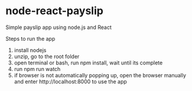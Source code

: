 # node-react-payslip
Simple payslip app using node.js and React

Steps to run the app
1. install nodejs
2. unzip, go to the root folder
3. open terminal or bash, run npm install, wait until its complete
4. run npm run watch
5. if browser is not automatically popping up, open the browser manually and enter http://localhost:8000 to use the app
